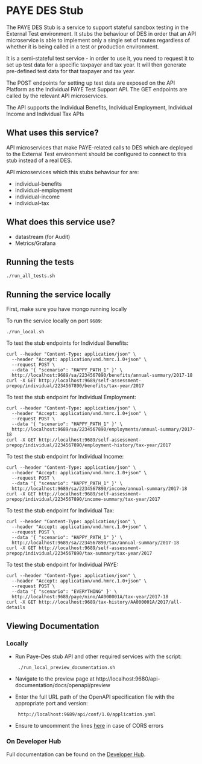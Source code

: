 # PAYE DES Stub

The PAYE DES Stub is a service to support stateful sandbox testing in the
External Test environment. It stubs the behaviour of DES in order that an API microservice
is able to implement only a single set of routes regardless of whether it is being called
in a test or production environment.

It is a semi-stateful test service - in order to use it, you need to request it to set up test
data for a specific taxpayer and tax year. It will then generate pre-defined test data for that
taxpayer and tax year.

The POST endpoints for setting up test data are exposed on the API Platform as the Individual PAYE
Test Support API. The GET endpoints are called by the relevant API microservices.

The API supports the Individual Benefits, Individual Employment, Individual Income and Individual Tax APIs



## What uses this service?

API microservices that make PAYE-related calls to DES which are deployed to the
External Test environment should be configured to connect to this stub instead of a real DES.

API microservices which this stubs behaviour for are:
* individual-benefits
* individual-employment
* individual-income
* individual-tax


## What does this service use?

* datastream (for Audit)
* Metrics/Grafana


## Running the tests

```
./run_all_tests.sh
```

## Running the service locally

First, make sure you have mongo running locally

To run the service locally on port `9689`:
```
./run_local.sh
```

To test the stub endpoints for Individual Benefits:
```
curl --header "Content-Type: application/json" \
  --header "Accept: application/vnd.hmrc.1.0+json" \
  --request POST \
  --data '{ "scenario": "HAPPY_PATH_1" }' \
  http://localhost:9689/sa/2234567890/benefits/annual-summary/2017-18
curl -X GET http://localhost:9689/self-assessment-prepop/individual/2234567890/benefits/tax-year/2017
```

To test the stub endpoint for Individual Employment:
```
curl --header "Content-Type: application/json" \
  --header "Accept: application/vnd.hmrc.1.0+json" \
  --request POST \
  --data '{ "scenario": "HAPPY_PATH_1" }' \
  http://localhost:9689/sa/2234567890/employments/annual-summary/2017-18
curl -X GET http://localhost:9689/self-assessment-prepop/individual/2234567890/employment-history/tax-year/2017
```

To test the stub endpoint for Individual Income:
```
curl --header "Content-Type: application/json" \
  --header "Accept: application/vnd.hmrc.1.0+json" \
  --request POST \
  --data '{ "scenario": "HAPPY_PATH_1" }' \
  http://localhost:9689/sa/2234567890/income/annual-summary/2017-18
curl -X GET http://localhost:9689/self-assessment-prepop/individual/2234567890/income-summary/tax-year/2017
```

To test the stub endpoint for Individual Tax:
```
curl --header "Content-Type: application/json" \
  --header "Accept: application/vnd.hmrc.1.0+json" \
  --request POST \
  --data '{ "scenario": "HAPPY_PATH_1" }' \
  http://localhost:9689/sa/2234567890/tax/annual-summary/2017-18
curl -X GET http://localhost:9689/self-assessment-prepop/individual/2234567890/tax-summary/tax-year/2017
```

To test the stub endpoint for Individual PAYE:
```
curl --header "Content-Type: application/json" \
  --header "Accept: application/vnd.hmrc.1.0+json" \
  --request POST \
  --data '{ "scenario": "EVERYTHING" }' \
  http://localhost:9689/paye/nino/AA000001A/tax-year/2017-18
curl -X GET http://localhost:9689/tax-history/AA000001A/2017/all-details
```

## Viewing Documentation
### Locally
- Run Paye-Des stub API and other required services with the script:

    ```
     ./run_local_preview_documentation.sh
    ```

- Navigate to the preview page at http://localhost:9680/api-documentation/docs/openapi/preview
- Enter the full URL path of the OpenAPI specification file with the appropriate port and version:

    ```
     http://localhost:9689/api/conf/1.0/application.yaml
    ```
- Ensure to uncomment the lines [here](https://github.com/hmrc/paye-des-stub/blob/main/conf/application.conf#L40-L43) in case of CORS errors

### On Developer Hub
Full documentation can be found on the [Developer Hub](https://developer.service.hmrc.gov.uk/api-documentation/docs/api/service/individual-tax).